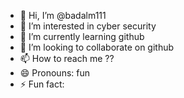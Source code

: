 - 👋 Hi, I’m @badalm111
- 👀 I’m interested in cyber security
- 🌱 I’m currently learning github 
- 💞️ I’m looking to collaborate on github
- 📫 How to reach me ??
- 😄 Pronouns: fun
- ⚡ Fun fact: 

<!---
badalm111/badalm111 is a ✨ special ✨ repository because its `README.md` (this file) appears on your GitHub profile.
You can click the Preview link to take a look at your changes.
--->
